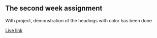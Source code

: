 ## The second week assignment
With project, demonstration of the headings with color has been done

[Live link](https://aidan-bn.github.io/color/)